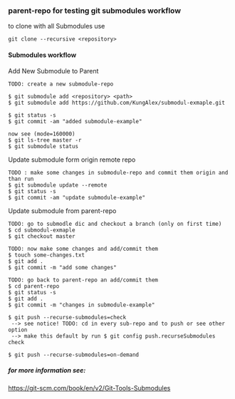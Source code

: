 ### parent-repo for testing git submodules workflow
 
to clone with all Submodules use

    git clone --recursive <repository>

#### Submodules workflow 

Add New Submodule to Parent

    TODO: create a new submodule-repo

    $ git submodule add <repository> <path>
    $ git submodule add https://github.com/KungAlex/submodul-exmaple.git 
    
    $ git status -s
    $ git commit -am "added submodule-example"
    
    now see (mode=160000)
    $ git ls-tree master -r
    $ git submodule status

Update submodule form origin remote repo

    TODO : make some changes in submodule-repo and commit them origin and than run
    $ git submodule update --remote
    $ git status -s
    $ git commit -am "update submodule-example"
    
Update submodule from parent-repo

    TODO: go to submodle dic and checkout a branch (only on first time)
    $ cd submodul-exmaple
    $ git checkout master
    
    TODO: now make some changes and add/commit them
    $ touch some-changes.txt
    $ git add .
    $ git commit -m "add some changes"
    
    TODO: go back to parent-repo an add/commit them
    $ cd parent-repo
    $ git status -s
    $ git add . 
    $ git commit -m "changes in submodule-example"
    
    $ git push --recurse-submodules=check
     --> see notice! TODO: cd in every sub-repo and to push or see other option
     --> make this default by run $ git config push.recurseSubmodules check
     
    $ git push --recurse-submodules=on-demand 
    
 
##### for more information see:
https://git-scm.com/book/en/v2/Git-Tools-Submodules

    
    

    

